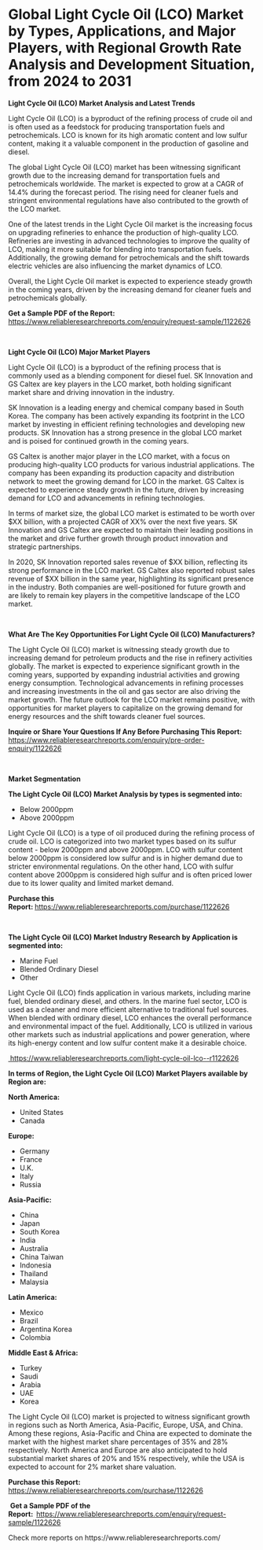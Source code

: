 <p><h1>Global Light Cycle Oil (LCO) Market by Types, Applications, and Major Players, with Regional Growth Rate Analysis and Development Situation, from 2024 to 2031</h1></p><p><strong>Light Cycle Oil (LCO) Market Analysis and Latest Trends</strong></p>
<p><p>Light Cycle Oil (LCO) is a byproduct of the refining process of crude oil and is often used as a feedstock for producing transportation fuels and petrochemicals. LCO is known for its high aromatic content and low sulfur content, making it a valuable component in the production of gasoline and diesel.</p><p>The global Light Cycle Oil (LCO) market has been witnessing significant growth due to the increasing demand for transportation fuels and petrochemicals worldwide. The market is expected to grow at a CAGR of 14.4% during the forecast period. The rising need for cleaner fuels and stringent environmental regulations have also contributed to the growth of the LCO market.</p><p>One of the latest trends in the Light Cycle Oil market is the increasing focus on upgrading refineries to enhance the production of high-quality LCO. Refineries are investing in advanced technologies to improve the quality of LCO, making it more suitable for blending into transportation fuels. Additionally, the growing demand for petrochemicals and the shift towards electric vehicles are also influencing the market dynamics of LCO.</p><p>Overall, the Light Cycle Oil market is expected to experience steady growth in the coming years, driven by the increasing demand for cleaner fuels and petrochemicals globally.</p></p>
<p><strong>Get a Sample PDF of the Report:&nbsp;</strong> <a href="https://www.reliableresearchreports.com/enquiry/request-sample/1122626">https://www.reliableresearchreports.com/enquiry/request-sample/1122626</a></p>
<p>&nbsp;</p>
<p><strong>Light Cycle Oil (LCO) Major Market Players</strong></p>
<p><p>Light Cycle Oil (LCO) is a byproduct of the refining process that is commonly used as a blending component for diesel fuel. SK Innovation and GS Caltex are key players in the LCO market, both holding significant market share and driving innovation in the industry.</p><p>SK Innovation is a leading energy and chemical company based in South Korea. The company has been actively expanding its footprint in the LCO market by investing in efficient refining technologies and developing new products. SK Innovation has a strong presence in the global LCO market and is poised for continued growth in the coming years.</p><p>GS Caltex is another major player in the LCO market, with a focus on producing high-quality LCO products for various industrial applications. The company has been expanding its production capacity and distribution network to meet the growing demand for LCO in the market. GS Caltex is expected to experience steady growth in the future, driven by increasing demand for LCO and advancements in refining technologies.</p><p>In terms of market size, the global LCO market is estimated to be worth over $XX billion, with a projected CAGR of XX% over the next five years. SK Innovation and GS Caltex are expected to maintain their leading positions in the market and drive further growth through product innovation and strategic partnerships.</p><p>In 2020, SK Innovation reported sales revenue of $XX billion, reflecting its strong performance in the LCO market. GS Caltex also reported robust sales revenue of $XX billion in the same year, highlighting its significant presence in the industry. Both companies are well-positioned for future growth and are likely to remain key players in the competitive landscape of the LCO market.</p></p>
<p>&nbsp;</p>
<p><strong>What Are The Key Opportunities For Light Cycle Oil (LCO) Manufacturers?</strong></p>
<p><p>The Light Cycle Oil (LCO) market is witnessing steady growth due to increasing demand for petroleum products and the rise in refinery activities globally. The market is expected to experience significant growth in the coming years, supported by expanding industrial activities and growing energy consumption. Technological advancements in refining processes and increasing investments in the oil and gas sector are also driving the market growth. The future outlook for the LCO market remains positive, with opportunities for market players to capitalize on the growing demand for energy resources and the shift towards cleaner fuel sources.</p></p>
<p><strong>Inquire or Share Your Questions If Any Before Purchasing This Report:</strong> <a href="https://www.reliableresearchreports.com/enquiry/pre-order-enquiry/1122626">https://www.reliableresearchreports.com/enquiry/pre-order-enquiry/1122626</a></p>
<p>&nbsp;</p>
<p><strong>Market Segmentation</strong></p>
<p><strong>The Light Cycle Oil (LCO) Market Analysis by types is segmented into:</strong></p>
<p><ul><li>Below 2000ppm</li><li>Above 2000ppm</li></ul></p>
<p><p>Light Cycle Oil (LCO) is a type of oil produced during the refining process of crude oil. LCO is categorized into two market types based on its sulfur content - below 2000ppm and above 2000ppm. LCO with sulfur content below 2000ppm is considered low sulfur and is in higher demand due to stricter environmental regulations. On the other hand, LCO with sulfur content above 2000ppm is considered high sulfur and is often priced lower due to its lower quality and limited market demand.</p></p>
<p><strong>Purchase this Report:&nbsp;</strong><a href="https://www.reliableresearchreports.com/purchase/1122626">https://www.reliableresearchreports.com/purchase/1122626</a></p>
<p>&nbsp;</p>
<p><strong>The Light Cycle Oil (LCO) Market Industry Research by Application is segmented into:</strong></p>
<p><ul><li>Marine Fuel</li><li>Blended Ordinary Diesel</li><li>Other</li></ul></p>
<p><p>Light Cycle Oil (LCO) finds application in various markets, including marine fuel, blended ordinary diesel, and others. In the marine fuel sector, LCO is used as a cleaner and more efficient alternative to traditional fuel sources. When blended with ordinary diesel, LCO enhances the overall performance and environmental impact of the fuel. Additionally, LCO is utilized in various other markets such as industrial applications and power generation, where its high-energy content and low sulfur content make it a desirable choice.</p></p>
<p><a href="https://www.reliableresearchreports.com/light-cycle-oil-lco--r1122626">&nbsp;https://www.reliableresearchreports.com/light-cycle-oil-lco--r1122626</a></p>
<p><strong>In terms of Region, the Light Cycle Oil (LCO) Market Players available by Region are:</strong></p>
<p>
    <p> <strong> North America: </strong>
        <ul>
            <li>United States</li>
            <li>Canada</li>
        </ul>
        </p> 
    <p> <strong> Europe: </strong>
        <ul>
            <li>Germany</li>
            <li>France</li>
            <li>U.K.</li>
            <li>Italy</li>
            <li>Russia</li>
        </ul>
        </p> 
    <p> <strong> Asia-Pacific: </strong>
        <ul>
            <li>China</li>
            <li>Japan</li>
            <li>South Korea</li>
            <li>India</li>
            <li>Australia</li>
            <li>China Taiwan</li>
            <li>Indonesia</li>
            <li>Thailand</li>
            <li>Malaysia</li>
        </ul>
        </p> 
    <p> <strong> Latin America: </strong>
        <ul>
            <li>Mexico</li>
            <li>Brazil</li>
            <li>Argentina Korea</li>
            <li>Colombia</li>
        </ul>
        </p> 
    <p> <strong> Middle East & Africa: </strong>
        <ul>
            <li>Turkey</li>
            <li>Saudi</li>
            <li>Arabia</li>
            <li>UAE</li>
            <li>Korea</li>
        </ul>
    </p>
    </p>
<p><p>The Light Cycle Oil (LCO) market is projected to witness significant growth in regions such as North America, Asia-Pacific, Europe, USA, and China. Among these regions, Asia-Pacific and China are expected to dominate the market with the highest market share percentages of 35% and 28% respectively. North America and Europe are also anticipated to hold substantial market shares of 20% and 15% respectively, while the USA is expected to account for 2% market share valuation.</p></p>
<p><strong>Purchase this Report: </strong><a href="https://www.reliableresearchreports.com/purchase/1122626">https://www.reliableresearchreports.com/purchase/1122626</a></p>
<p>&nbsp;<strong>Get a Sample PDF of the Report:&nbsp;&nbsp;</strong><a href="https://www.reliableresearchreports.com/enquiry/request-sample/1122626">https://www.reliableresearchreports.com/enquiry/request-sample/1122626</a></p>
<p><strong></strong></p>
<p>Check more reports on https://www.reliableresearchreports.com/</p>
